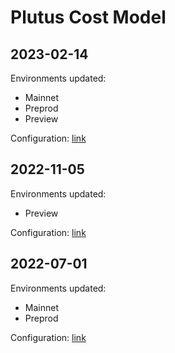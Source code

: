 # Plutus Cost Model

## 2023-02-14

Environments updated:

* Mainnet
* Preprod
* Preview

Configuration: [link](resources/cost-model-secp-preprod-mainnet.json)

## 2022-11-05

Environments updated:

* Preview

Configuration: [link](resources/plutus-costmodels-secp256k1-enabled.json)


## 2022-07-01

Environments updated:

* Mainnet
* Preprod

Configuration: [link](resources/plutus-costmodels-secp256k1-3.json)
